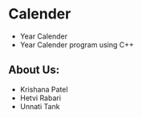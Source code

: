 # Calender
- Year Calender
- Year Calender program using C++


## About Us: 
- Krishana Patel
- Hetvi Rabari
- Unnati Tank
